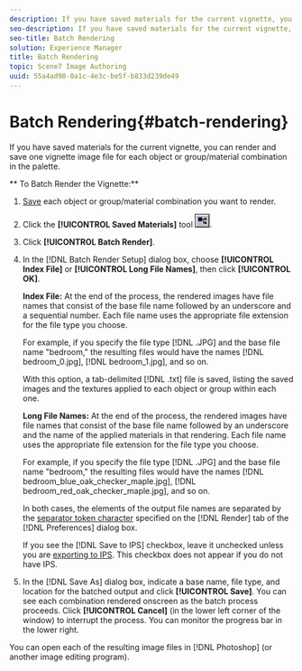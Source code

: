 ```yaml
---
description: If you have saved materials for the current vignette, you can render and save one vignette image file for each object or group/material combination in the palette.
seo-description: If you have saved materials for the current vignette, you can render and save one vignette image file for each object or group/material combination in the palette.
seo-title: Batch Rendering
solution: Experience Manager
title: Batch Rendering
topic: Scene7 Image Authoring
uuid: 55a4ad98-0a1c-4e3c-be5f-b833d239de49
---
```


# Batch Rendering{#batch-rendering}

If you have saved materials for the current vignette, you can render and save one vignette image file for each object or group/material combination in the palette.

 ** To Batch Render the Vignette:** 

1. [Save](../../c-vat-rend-pg/c-vat-rend-tools/t-vat-saved-mat-tool/t-vat-saved-mat-tool.md#task-2f7dd900c44e42f4a8e7f41a3003e2fa) each object or group/material combination you want to render.
1. Click the **[!UICONTROL Saved Materials]** tool ![](assets/saved_mat.png).
1. Click **[!UICONTROL Batch Render]**.
1. In the [!DNL Batch Render Setup] dialog box, choose **[!UICONTROL Index File]** or **[!UICONTROL Long File Names]**, then click **[!UICONTROL OK]**.

   **Index File:** At the end of the process, the rendered images have file names that consist of the base file name followed by an underscore and a sequential number. Each file name uses the appropriate file extension for the file type you choose.

   For example, if you specify the file type [!DNL .JPG] and the base file name "bedroom," the resulting files would have the names [!DNL bedroom_0.jpg], [!DNL bedroom_1.jpg], and so on.

   With this option, a tab-delimited [!DNL .txt] file is saved, listing the saved images and the textures applied to each object or group within each one.

   **Long File Names:** At the end of the process, the rendered images have file names that consist of the base file name followed by an underscore and the name of the applied materials in that rendering. Each file name uses the appropriate file extension for the file type you choose.

   For example, if you specify the file type [!DNL .JPG] and the base file name "bedroom," the resulting files would have the names [!DNL bedroom_blue_oak_checker_maple.jpg], [!DNL bedroom_red_oak_checker_maple.jpg], and so on.

   In both cases, the elements of the output file names are separated by the [separator token character](../../c-vat-rend-pg/c-vat-abt-rend-pg/c-vat-rend-pg-pref.md#concept-158b19aeeda74bb28fcac3b684ca1efc) specified on the [!DNL Render] tab of the [!DNL Preferences] dialog box.

   If you see the [!DNL Save to IPS] checkbox, leave it unchecked unless you are [exporting to IPS](../../c-vat-rend-pg/c-vat-rend-obj/t-vat-batch-rend-ips.md#task-f89e8d1a7bc54694b14173505641a0df). This checkbox does not appear if you do not have IPS. 

1. In the [!DNL Save As] dialog box, indicate a base name, file type, and location for the batched output and click **[!UICONTROL Save]**.
You can see each combination rendered onscreen as the batch process proceeds. Click **[!UICONTROL Cancel]** (in the lower left corner of the window) to interrupt the process. You can monitor the progress bar in the lower right.

You can open each of the resulting image files in [!DNL Photoshop] (or another image editing program). 
